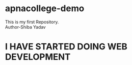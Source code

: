 # apnacollege-demo
This is my first Repository.
<br>
Author-Shiba Yadav
<h1>I HAVE STARTED DOING WEB DEVELOPMENT</h1>
